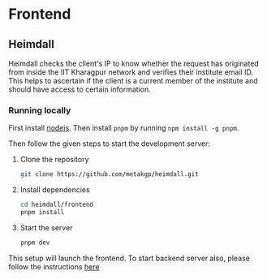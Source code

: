 # Frontend

## Heimdall

Heimdall checks the client's IP to know whether the request has originated from inside the IIT Kharagpur network and verifies their institute email ID. This helps to ascertain if the client is a current member of the institute and should have access to certain information.

### Running locally

First install [nodejs](https://nodejs.org/en/download/package-manager). Then install `pnpm` by running `npm install -g pnpm`. 

Then follow the given steps to start the development server:

1. Clone the repository
   ```sh
   git clone https://github.com/metakgp/heimdall.git
   ```
2. Install dependencies
   ```sh
   cd heimdall/frontend
   pnpm install
   ```
3. Start the server
   ```sh
   pnpm dev
   ```

This setup will launch the frontend. To start backend server also, please follow the instructions [here](https://github.com/metakgp/heimdall/blob/master/README.md#getting-started)